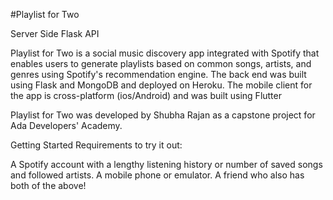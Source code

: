 #Playlist for Two

Server Side Flask API

Playlist for Two is a social music discovery app integrated with Spotify that enables users to generate playlists based on common songs, artists, and genres using Spotify's recommendation engine.
The back end was built using Flask and MongoDB and deployed on Heroku.
The mobile client for the app is cross-platform (ios/Android) and was built using Flutter

Playlist for Two was developed by Shubha Rajan as a capstone project for Ada Developers' Academy.

Getting Started
Requirements to try it out:

A Spotify account with a lengthy listening history or number of saved songs and followed artists.
A mobile phone or emulator.
A friend who also has both of the above!
